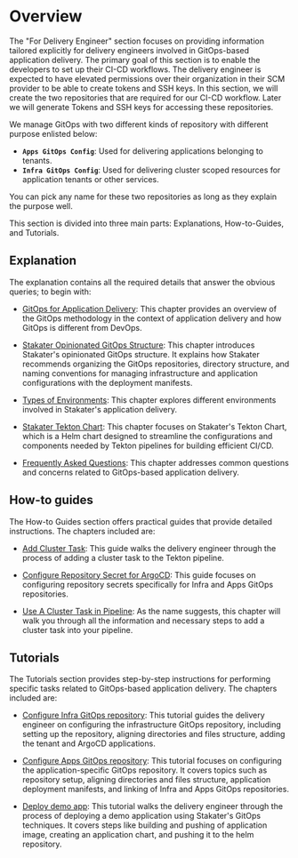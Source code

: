 # Overview

The "For Delivery Engineer" section focuses on providing information tailored explicitly for delivery engineers involved in GitOps-based application delivery.
The primary goal of this section is to enable the developers to set up their CI-CD workflows. The delivery engineer is expected to have elevated permissions over their organization in their SCM provider to be able to create tokens and SSH keys.
In this section, we will create the two repositories that are required for our CI-CD workflow. Later we will generate Tokens and SSH keys for accessing these repositories.

We manage GitOps with two different kinds of repository with different purpose enlisted below:

- **`Apps GitOps Config`**: Used for delivering applications belonging to tenants.
- **`Infra GitOps Config`**: Used for delivering cluster scoped resources for application tenants or other services.

You can pick any name for these two repositories as long as they explain the purpose well.

This section is divided into three main parts: Explanations, How-to-Guides, and Tutorials.

## Explanation

The explanation contains all the required details that answer the obvious queries; to begin with:

- [GitOps for Application Delivery](./explanation/gitops-intro.md): This chapter provides an overview of the GitOps methodology in the context of application delivery and how GitOps is different from DevOps.

- [Stakater Opinionated GitOps Structure](./explanation/gitops-structure.md): This chapter introduces Stakater's opinionated GitOps structure. It explains how Stakater recommends organizing the GitOps repositories, directory structure, and naming conventions for managing infrastructure and application configurations with the deployment manifests.

- [Types of Environments](./explanation/types-of-environments.md): This chapter explores different environments involved in Stakater's application delivery.

- [Stakater Tekton Chart](./explanation/stakater-tekton-chart.md): This chapter focuses on Stakater's Tekton Chart, which is a Helm chart designed to streamline the configurations and components needed by Tekton pipelines for building efficient CI/CD.

- [Frequently Asked Questions](./explanation/faq.md): This chapter addresses common questions and concerns related to GitOps-based application delivery.

## How-to guides

The How-to Guides section offers practical guides that provide detailed instructions. The chapters included are:

- [Add Cluster Task](./how-to-guides/add-a-cluster-task/add-cluster-task.md): This guide walks the delivery engineer through the process of adding a cluster task to the Tekton pipeline.

- [Configure Repository Secret for ArgoCD](./how-to-guides/configure-repository-secret/configure-repository-secret.md): This guide focuses on configuring repository secrets specifically for Infra and Apps GitOps repositories.

- [Use A Cluster Task in Pipeline](./how-to-guides/use-a-cluster-task-in-pipeline/use-a-clustertask-in-pipeline.md): As the name suggests, this chapter will walk you through all the information and necessary steps to add a cluster task into your pipeline.

## Tutorials

The Tutorials section provides step-by-step instructions for performing specific tasks related to GitOps-based application delivery. The chapters included are:

- [Configure Infra GitOps repository](./tutorials/01-configure-infra-gitops-config/configure-infra-gitops-repo.md): This tutorial guides the delivery engineer on configuring the infrastructure GitOps repository, including setting up the repository, aligning directories and files structure, adding the tenant and ArgoCD applications.

- [Configure Apps GitOps repository](./tutorials/02-configure-apps-gitops-config/configure-apps-gitops-repo.md): This tutorial focuses on configuring the application-specific GitOps repository. It covers topics such as repository setup, aligning directories and files structure, application deployment manifests, and linking of Infra and Apps GitOps repositories.

- [Deploy demo app](./tutorials/03-deploy-demo-app/deploy-demo-app.md): This tutorial walks the delivery engineer through the process of deploying a demo application using Stakater's GitOps techniques. It covers steps like building and pushing of application image, creating an application chart, and pushing it to the helm repository.
